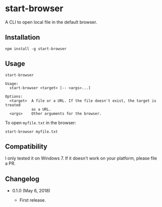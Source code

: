 start-browser
=============

A CLI to open local file in the default browser.

Installation
------------

```
npm install -g start-browser
```

Usage
-----

<!--$inline.start("cli.js|docstring|markdown:codeblock")-->
```
start-browser

Usage:
  start-browser <target> [-- <args>...]
  
Options:
  <target>  A file or a URL. If the file doesn't exist, the target is treated
            as a URL.
  <args>    Other arguments for the browser.

```
<!--$inline.end-->

To open `myfile.txt` in the browser:

```
start-browser myfile.txt
```

Compatibility
-------------

I only tested it on Windows 7. If it doesn't work on your platform, please file a PR.

Changelog
---------

* 0.1.0 (May 6, 2018)

  - First release.

